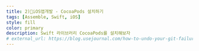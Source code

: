 ```yaml
---
title: 2)📱iOS앱개발 - CocoaPods 설치하기
tags: [Assemble, Swift, iOS]
style: fill
color: primary
description: Swift 라이브러리 CocoaPods를 설치해보자
# external_url: https://blog.usejournal.com/how-to-undo-your-git-failure-b76e31ecac74
---
```

